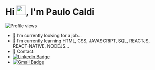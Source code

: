 
<h1 align="left">Hi <img src="https://raw.githubusercontent.com/kaueMarques/kaueMarques/master/hi.gif" height="30px">, I'm Paulo Caldi</h1>
<p align="left"> <img src="https://komarev.com/ghpvc/?username=pcaldi&color=blue" alt="Profile views" /> </p>




- 🔭 I’m currently looking for a job...
- 🌱 I’m currently learning HTML, CSS, JAVASCRIPT, SQL, REACTJS, REACT-NATIVE, NODEJS...
- 📲 Contact:
- [![Linkedin Badge](https://img.shields.io/badge/-Paulo%20Caldi-blue?style=flat-square&logo=Linkedin&logoColor=white&link=https://www.linkedin.com/in/pcaldi/)](https://www.linkedin.com/in/pcaldi/)
- [![Gmail Badge](https://img.shields.io/badge/-pcaldi@gmail.com-c14438?style=flat-square&logo=Gmail&logoColor=white&link=mailto:pcaldi@gmail.com)](mailto:pcaldi@gmail.com)




